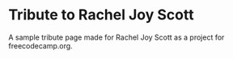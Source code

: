 # Tribute to Rachel Joy Scott

A sample tribute page made for Rachel Joy Scott as a project for freecodecamp.org.
